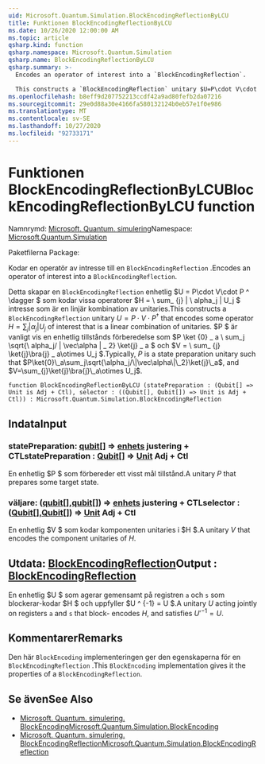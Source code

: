 ```yaml
---
uid: Microsoft.Quantum.Simulation.BlockEncodingReflectionByLCU
title: Funktionen BlockEncodingReflectionByLCU
ms.date: 10/26/2020 12:00:00 AM
ms.topic: article
qsharp.kind: function
qsharp.namespace: Microsoft.Quantum.Simulation
qsharp.name: BlockEncodingReflectionByLCU
qsharp.summary: >-
  Encodes an operator of interest into a `BlockEncodingReflection`.

  This constructs a `BlockEncodingReflection` unitary $U=P\cdot V\cdot P^\dagger$ that encodes some operator $H=\sum_{j}|\alpha_j|U_j$ of interest that is a linear combination of unitaries. Typically, $P$ is a state preparation unitary such that $P\ket{0}\_a\sum_j\sqrt{\alpha_j/\|\vec\alpha\|\_2}\ket{j}\_a$, and $V=\sum_{j}\ket{j}\bra{j}\_a\otimes U_j$.
ms.openlocfilehash: b8eff9d207752213ccdf42a9ad80fefb2da07216
ms.sourcegitcommit: 29e0d88a30e4166fa580132124b0eb57e1f0e986
ms.translationtype: MT
ms.contentlocale: sv-SE
ms.lasthandoff: 10/27/2020
ms.locfileid: "92733171"
---
```

# <a name="blockencodingreflectionbylcu-function"></a><span data-ttu-id="e3f32-102">Funktionen BlockEncodingReflectionByLCU</span><span class="sxs-lookup"><span data-stu-id="e3f32-102">BlockEncodingReflectionByLCU function</span></span>

<span data-ttu-id="e3f32-103">Namnrymd: [Microsoft. Quantum. simulering](xref:Microsoft.Quantum.Simulation)</span><span class="sxs-lookup"><span data-stu-id="e3f32-103">Namespace: [Microsoft.Quantum.Simulation](xref:Microsoft.Quantum.Simulation)</span></span>

<span data-ttu-id="e3f32-104">Paketfilerna [](https://nuget.org/packages/)</span><span class="sxs-lookup"><span data-stu-id="e3f32-104">Package: [](https://nuget.org/packages/)</span></span>


<span data-ttu-id="e3f32-105">Kodar en operatör av intresse till en `BlockEncodingReflection` .</span><span class="sxs-lookup"><span data-stu-id="e3f32-105">Encodes an operator of interest into a `BlockEncodingReflection`.</span></span>

<span data-ttu-id="e3f32-106">Detta skapar en `BlockEncodingReflection` enhetlig $U = P\cdot V\cdot P ^ \dagger $ som kodar vissa operatorer $H = \ sum_ {j} | \ alpha_j | U_j $ intresse som är en linjär kombination av unitaries.</span><span class="sxs-lookup"><span data-stu-id="e3f32-106">This constructs a `BlockEncodingReflection` unitary $U=P\cdot V\cdot P^\dagger$ that encodes some operator $H=\sum_{j}|\alpha_j|U_j$ of interest that is a linear combination of unitaries.</span></span> <span data-ttu-id="e3f32-107">$P $ är vanligt vis en enhetlig tillstånds förberedelse som $P \ket {0} \_ a \ sum_j \sqrt{\ alpha_j/ \| \vec\alpha \| \_ 2} \ket{j} \_ a $ och $V = \ sum_ {j} \ket{j}\bra{j} \_ a\otimes U_j $.</span><span class="sxs-lookup"><span data-stu-id="e3f32-107">Typically, $P$ is a state preparation unitary such that $P\ket{0}\_a\sum_j\sqrt{\alpha_j/\|\vec\alpha\|\_2}\ket{j}\_a$, and $V=\sum_{j}\ket{j}\bra{j}\_a\otimes U_j$.</span></span>

```qsharp
function BlockEncodingReflectionByLCU (statePreparation : (Qubit[] => Unit is Adj + Ctl), selector : ((Qubit[], Qubit[]) => Unit is Adj + Ctl)) : Microsoft.Quantum.Simulation.BlockEncodingReflection
```


## <a name="input"></a><span data-ttu-id="e3f32-108">Indata</span><span class="sxs-lookup"><span data-stu-id="e3f32-108">Input</span></span>

### <a name="statepreparation--qubit--unit-adj--ctl"></a><span data-ttu-id="e3f32-109">statePreparation: [qubit](xref:microsoft.quantum.lang-ref.qubit)[] => [enhets](xref:microsoft.quantum.lang-ref.unit) justering + CTL</span><span class="sxs-lookup"><span data-stu-id="e3f32-109">statePreparation : [Qubit](xref:microsoft.quantum.lang-ref.qubit)[] => [Unit](xref:microsoft.quantum.lang-ref.unit) Adj + Ctl</span></span>

<span data-ttu-id="e3f32-110">En enhetlig $P $ som förbereder ett visst mål tillstånd.</span><span class="sxs-lookup"><span data-stu-id="e3f32-110">A unitary $P$ that prepares some target state.</span></span>


### <a name="selector--qubitqubit--unit-adj--ctl"></a><span data-ttu-id="e3f32-111">väljare: ([qubit](xref:microsoft.quantum.lang-ref.qubit)[],[qubit](xref:microsoft.quantum.lang-ref.qubit)[]) => [enhets](xref:microsoft.quantum.lang-ref.unit) justering + CTL</span><span class="sxs-lookup"><span data-stu-id="e3f32-111">selector : ([Qubit](xref:microsoft.quantum.lang-ref.qubit)[],[Qubit](xref:microsoft.quantum.lang-ref.qubit)[]) => [Unit](xref:microsoft.quantum.lang-ref.unit) Adj + Ctl</span></span>

<span data-ttu-id="e3f32-112">En enhetlig $V $ som kodar komponenten unitaries i $H $.</span><span class="sxs-lookup"><span data-stu-id="e3f32-112">A unitary $V$ that encodes the component unitaries of $H$.</span></span>



## <a name="output--blockencodingreflection"></a><span data-ttu-id="e3f32-113">Utdata: [BlockEncodingReflection](xref:Microsoft.Quantum.Simulation.BlockEncodingReflection)</span><span class="sxs-lookup"><span data-stu-id="e3f32-113">Output : [BlockEncodingReflection](xref:Microsoft.Quantum.Simulation.BlockEncodingReflection)</span></span>

<span data-ttu-id="e3f32-114">En enhetlig $U $ som agerar gemensamt på registren `a` och `s` som blockerar-kodar $H $ och uppfyller $U ^ {-1} = U $.</span><span class="sxs-lookup"><span data-stu-id="e3f32-114">A unitary $U$ acting jointly on registers `a` and `s` that block- encodes $H$, and satisfies $U'^{-1} = U$.</span></span>

## <a name="remarks"></a><span data-ttu-id="e3f32-115">Kommentarer</span><span class="sxs-lookup"><span data-stu-id="e3f32-115">Remarks</span></span>

<span data-ttu-id="e3f32-116">Den här `BlockEncoding` implementeringen ger den egenskaperna för en `BlockEncodingReflection` .</span><span class="sxs-lookup"><span data-stu-id="e3f32-116">This `BlockEncoding` implementation gives it the properties of a `BlockEncodingReflection`.</span></span>

## <a name="see-also"></a><span data-ttu-id="e3f32-117">Se även</span><span class="sxs-lookup"><span data-stu-id="e3f32-117">See Also</span></span>

- [<span data-ttu-id="e3f32-118">Microsoft. Quantum. simulering. BlockEncoding</span><span class="sxs-lookup"><span data-stu-id="e3f32-118">Microsoft.Quantum.Simulation.BlockEncoding</span></span>](xref:Microsoft.Quantum.Simulation.BlockEncoding)
- [<span data-ttu-id="e3f32-119">Microsoft. Quantum. simulering. BlockEncodingReflection</span><span class="sxs-lookup"><span data-stu-id="e3f32-119">Microsoft.Quantum.Simulation.BlockEncodingReflection</span></span>](xref:Microsoft.Quantum.Simulation.BlockEncodingReflection)